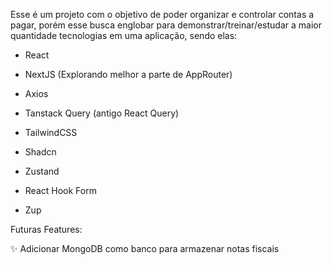 Esse é um projeto com o objetivo de poder organizar e controlar contas a pagar, porém esse busca englobar para demonstrar/treinar/estudar a maior quantidade tecnologias em uma aplicação, sendo elas:

- React
- NextJS (Explorando melhor a parte de AppRouter)
- Axios
- Tanstack Query (antigo React Query)
- TailwindCSS
- Shadcn
- Zustand


- React Hook Form
- Zup

Futuras Features:

✨ Adicionar MongoDB como banco para armazenar notas fiscais